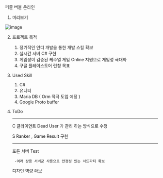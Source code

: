퍼즐 버블 온라인

1. 미리보기

![image](https://user-images.githubusercontent.com/10812487/157165084-40974c3c-a972-4ad8-ade9-bc140a1d0818.png)

2. 프로젝트 목적

    1) 정기적인 인디 개발을 통한 개발 스킬 확보
    2) 실시간 서버 C# 구현
    3) 게임성이 검증된 케주얼 게임 Online 지원으로 게임성 극대화
    4) 구글 플레이스토어 런칭 목표

3. Used Skill

    1) C#
    2) 유니티  
    3) Maria DB  ( Orm 적극 도입 예정 )
    4) Google Proto buffer
  
4. ToDo
    
    --------------------------------------------------
    
    C 클라이언트 Dead User 가 관리 하는 방식으로 수정
    
    S Ranker , Game Result 구현
    
    --------------------------------------------------
    
    포튼 서버 Test
    
        -여러 상용 서버군 사용으로 안정성 있는 서드파티 확보        
    디자인 역량 확보
  

 
